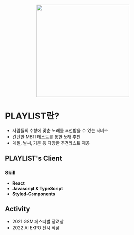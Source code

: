 <p align="center">
  <img src="https://user-images.githubusercontent.com/69895445/165877896-1290b645-fd9e-4576-9e29-018a73c3760d.png" width="300px">
</p>

# PLAYLIST란?
- 사람들의 취향에 맞춘 노래를 추천받을 수 있는 서비스
- 간단한 MBTI 테스트를 통한 노래 추천
- 계절, 날씨, 기분 등 다양한 추천리스트 제공

## PLAYLIST's Client

### Skill
- **React**
- **Javascript & TypeScript**
- **Styled-Components**

## Activity
- 2021 GSM 페스티벌 장려상
- 2022 AI EXPO 전시 작품
